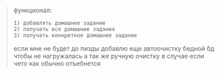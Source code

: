 > функционал:
> ```
> 1) добавлять домашнее задание
> 2) получать все домашние задания
> 3) получать конкретное домашнее задание 
> ```
> если мне не будет до пизды добавлю еще автоочистку бедной бд чтобы не нагружалась а так же ручную очистку в случае если чето как обычно отъебнется
